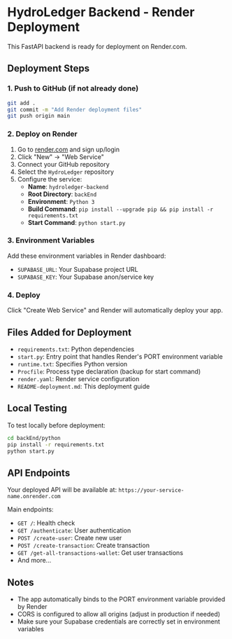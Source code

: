 # HydroLedger Backend - Render Deployment

This FastAPI backend is ready for deployment on Render.com.

## Deployment Steps

### 1. Push to GitHub (if not already done)
```bash
git add .
git commit -m "Add Render deployment files"
git push origin main
```

### 2. Deploy on Render
1. Go to [render.com](https://render.com) and sign up/login
2. Click "New" → "Web Service"
3. Connect your GitHub repository
4. Select the `HydroLedger` repository
5. Configure the service:
   - **Name**: `hydroledger-backend`
   - **Root Directory**: `backEnd`
   - **Environment**: `Python 3`
   - **Build Command**: `pip install --upgrade pip && pip install -r requirements.txt`
   - **Start Command**: `python start.py`

### 3. Environment Variables
Add these environment variables in Render dashboard:
- `SUPABASE_URL`: Your Supabase project URL
- `SUPABASE_KEY`: Your Supabase anon/service key

### 4. Deploy
Click "Create Web Service" and Render will automatically deploy your app.

## Files Added for Deployment

- `requirements.txt`: Python dependencies
- `start.py`: Entry point that handles Render's PORT environment variable
- `runtime.txt`: Specifies Python version
- `Procfile`: Process type declaration (backup for start command)
- `render.yaml`: Render service configuration
- `README-deployment.md`: This deployment guide

## Local Testing
To test locally before deployment:
```bash
cd backEnd/python
pip install -r requirements.txt
python start.py
```

## API Endpoints
Your deployed API will be available at: `https://your-service-name.onrender.com`

Main endpoints:
- `GET /`: Health check
- `GET /authenticate`: User authentication
- `POST /create-user`: Create new user
- `POST /create-transaction`: Create transaction
- `GET /get-all-transactions-wallet`: Get user transactions
- And more...

## Notes
- The app automatically binds to the PORT environment variable provided by Render
- CORS is configured to allow all origins (adjust in production if needed)
- Make sure your Supabase credentials are correctly set in environment variables
